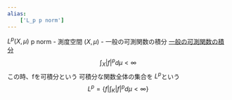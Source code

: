 ```yaml
---
alias:
    ['L_p p norm']
---
```

$L^p (X, \mu)$ p norm
        - 測度空間 $(X, \mu)$
        - 一般の可測関数の積分
            [一般の可測関数の積分](https://www.notion.so/216ec42dd04b81a88464f953c487d5b6?pvs=21) 
        $$
        \int_X |f|^p d\mu< \infty
        $$
        この時、fを可積分という
        可積分な関数全体の集合を $L^p$という
        $$
        L^p = \{f | \int_K |f|^pd\mu < \infty\}
        $$